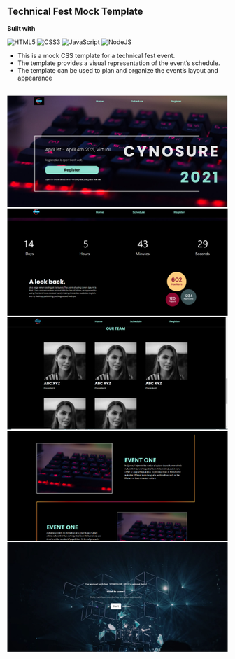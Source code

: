 ## Technical Fest Mock Template

<b>Built with</b> 

![HTML5](https://img.shields.io/badge/html5-%23E34F26.svg?style=for-the-badge&logo=html5&logoColor=white)
![CSS3](https://img.shields.io/badge/css3-%231572B6.svg?style=for-the-badge&logo=css3&logoColor=white)
![JavaScript](https://img.shields.io/badge/javascript-%23323330.svg?style=for-the-badge&logo=javascript&logoColor=%23F7DF1E)
![NodeJS](https://img.shields.io/badge/node.js-6DA55F?style=for-the-badge&logo=node.js&logoColor=white)

- This is a mock CSS template for a technical fest event.
- The template provides a visual representation of the event’s schedule.
- The template can be used to plan and organize the event’s layout and appearance

<br/>

<img src="./screenshots/0.PNG" alt="demo"/>
<img src="./screenshots/1.PNG" alt="demo"/>
<img src="./screenshots/2.PNG" alt="demo"/>
<img src="./screenshots/4.PNG" alt="demo"/>
<img src="./screenshots/5.PNG" alt="demo"/>

